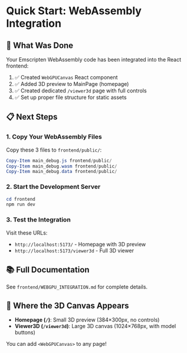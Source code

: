 # Quick Start: WebAssembly Integration

## 🎯 What Was Done

Your Emscripten WebAssembly code has been integrated into the React frontend:

1. ✅ Created `WebGPUCanvas` React component
2. ✅ Added 3D preview to MainPage (homepage)
3. ✅ Created dedicated `/viewer3d` page with full controls
4. ✅ Set up proper file structure for static assets

## 📋 Next Steps

### 1. Copy Your WebAssembly Files

Copy these 3 files to `frontend/public/`:

```powershell
Copy-Item main_debug.js frontend/public/
Copy-Item main_debug.wasm frontend/public/
Copy-Item main_debug.data frontend/public/
```

### 2. Start the Development Server

```powershell
cd frontend
npm run dev
```

### 3. Test the Integration

Visit these URLs:
- `http://localhost:5173/` - Homepage with 3D preview
- `http://localhost:5173/viewer3d` - Full 3D viewer

## 📚 Full Documentation

See `frontend/WEBGPU_INTEGRATION.md` for complete details.

## 🎨 Where the 3D Canvas Appears

- **Homepage (`/`)**: Small 3D preview (384×300px, no controls)
- **Viewer3D (`/viewer3d`)**: Large 3D canvas (1024×768px, with model buttons)

You can add `<WebGPUCanvas>` to any page!
